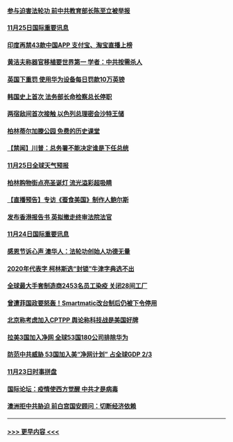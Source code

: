 #### [参与迫害法轮功 前中共教育部长陈至立被举报](../pages/prog202/a102995216.md?t=11252251) 
#### [11月25日国际重要讯息](../pages/prog202/a102995101.md?t=11252251) 
#### [印度再禁43款中国APP 支付宝、淘宝直播上榜](../pages/prog202/a102995075.md?t=11252251) 
#### [黄洁夫称器官移植要世界第一  学者：中共按需杀人](../pages/prog202/a102994899.md?t=11252251) 
#### [英国下重罚 使用华为设备每日罚款10万英镑](../pages/prog202/a102994760.md?t=11252251) 
#### [韩国史上首次 法务部长命检察总长停职](../pages/prog202/a102994802.md?t=11252251) 
#### [两宿敌间首次接触 以色列总理密会沙特王储](../pages/prog202/a102994641.md?t=11252251) 
#### [柏林蒂尔加滕公园 免费的历史课堂](../pages/prog202/a102994632.md?t=11252251) 
#### [【禁闻】川普：总务署不能决定谁是下任总统](../pages/prog202/a102994596.md?t=11252251) 
#### [11月25日全球天气预报](../pages/prog202/a102994582.md?t=11252251) 
#### [柏林购物街点亮圣诞灯 流光溢彩超吸睛](../pages/prog202/a102994586.md?t=11252251) 
#### [【直播预告】专访《蚕食美国》制作人鲍尔斯](../pages/prog202/a102994645.md?t=11252251) 
#### [发布香港报告书 英拟撤走终审法院法官](../pages/prog202/a102994453.md?t=11252251) 
#### [11月24日国际重要讯息](../pages/prog202/a102994290.md?t=11252251) 
#### [感恩节诉心声 澳华人：法轮功创始人功德无量](../pages/prog202/a102994234.md?t=11252251) 
#### [2020年代表字 柯林斯选“封锁”牛津字典选不出](../pages/prog202/a102994160.md?t=11252251) 
#### [全球最大手套制造商2453名员工染疫 关闭28间工厂](../pages/prog202/a102993959.md?t=11252251) 
#### [曾遭菲国政要怒轰！Smartmatic改台制后仍被下令停用](../pages/prog202/a102994061.md?t=11252251) 
#### [北京称考虑加入CPTPP 舆论称科技战是美国好牌](../pages/prog202/a102993940.md?t=11252251) 
#### [拉美3国加入净网 全球53国180公司排除华为](../pages/prog202/a102993812.md?t=11252251) 
#### [防范中共威胁 53国加入美“净网计划” 占全球GDP 2/3](../pages/prog202/a102993834.md?t=11252251) 
#### [11月23日时事拼盘](../pages/prog202/a102993797.md?t=11252251) 
#### [国际论坛：疫情使西方觉醒 中共才是病毒](../pages/prog202/a102993700.md?t=11252251) 
#### [澳洲拒中共胁迫 前白宫国安顾问：切断经济依赖](../pages/prog202/a102993676.md?t=11252251) 

----
#### [ >>> 更早内容 <<< ](../indexes/prog202-earlier.md)
